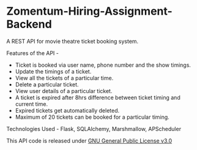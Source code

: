 # Zomentum-Hiring-Assignment-Backend
A REST API for movie theatre ticket booking system.

Features of the API - 

* Ticket is booked via user name, phone number and the show timings.
* Update the timings of a ticket.
* View all the tickets of a particular time.
* Delete a particular ticket.
* View user details of a particular ticket.
* A ticket is expired after 8hrs difference between ticket timing and current time.
* Expired tickets get automatically deleted.
* Maximum of 20 tickets can be booked for a particular timing.

Technologies Used - Flask, SQLAlchemy, Marshmallow, APScheduler

This API code is released under [GNU General Public License v3.0](https://github.com/anubhavsinha98/Zomentum-Hiring-Assignment-Backend/blob/master/LICENSE)




